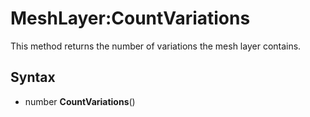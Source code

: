 # MeshLayer:CountVariations

This method returns the number of variations the mesh layer contains.

## Syntax

- number **CountVariations**()
